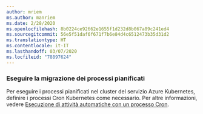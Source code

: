 ```yaml
---
author: mriem
ms.author: manriem
ms.date: 2/28/2020
ms.openlocfilehash: 8b0224ce92662e1655f1d232d8b067a89c241ed4
ms.sourcegitcommit: 56e5f51daf6f671f7b6e84d4c6512473b35d31d2
ms.translationtype: HT
ms.contentlocale: it-IT
ms.lasthandoff: 03/07/2020
ms.locfileid: "78897624"
---
```

### <a name="migrate-scheduled-jobs"></a>Eseguire la migrazione dei processi pianificati

Per eseguire i processi pianificati nel cluster del servizio Azure Kubernetes, definire i processi Cron Kubernetes come necessario. Per altre informazioni, vedere [Esecuzione di attività automatiche con un processo Cron](https://kubernetes.io/docs/tasks/job/automated-tasks-with-cron-jobs/).
